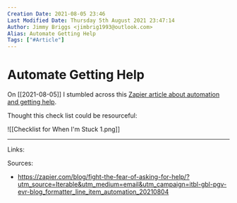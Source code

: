 ```yaml
---
Creation Date: 2021-08-05 23:46
Last Modified Date: Thursday 5th August 2021 23:47:14
Author: Jimmy Briggs <jimbrig1993@outlook.com>
Alias: Automate Getting Help
Tags: ["#Article"]
---
```


# Automate Getting Help

On [[2021-08-05]] I stumbled across this  [Zapier article about automation and getting help](https://zapier.com/blog/fight-the-fear-of-asking-for-help/?utm_source=Iterable&utm_medium=email&utm_campaign=itbl-gbl-pgv-evr-blog_formatter_line_item_automation_20210804).

Thought this check list could be resourceful:

![[Checklist for When I'm Stuck 1.png]]


***

Links: 

Sources:
- https://zapier.com/blog/fight-the-fear-of-asking-for-help/?utm_source=Iterable&utm_medium=email&utm_campaign=itbl-gbl-pgv-evr-blog_formatter_line_item_automation_20210804
